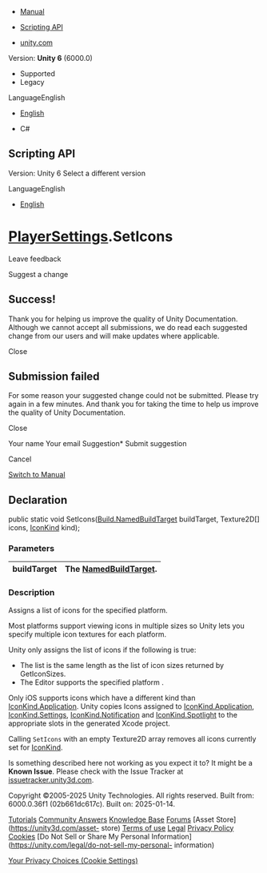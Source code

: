 [ ]()

  * [Manual](../Manual/index.html)
  * [Scripting API](../ScriptReference/index.html)

  * [unity.com](https://unity.com/)

Version: **Unity 6** (6000.0)

  * Supported
  * Legacy

LanguageEnglish

  * [English]()

  * C#

[ ](https://docs.unity3d.com)

## Scripting API

Version: Unity 6 Select a different version

LanguageEnglish

  * [English]()

#  [PlayerSettings](PlayerSettings.html).SetIcons

Leave feedback

Suggest a change

## Success!

Thank you for helping us improve the quality of Unity Documentation. Although
we cannot accept all submissions, we do read each suggested change from our
users and will make updates where applicable.

Close

## Submission failed

For some reason your suggested change could not be submitted. Please <a>try
again</a> in a few minutes. And thank you for taking the time to help us
improve the quality of Unity Documentation.

Close

Your name Your email Suggestion* Submit suggestion

Cancel

[Switch to Manual](../Manual/class-PlayerSettings.html "Go to PlayerSettings
Component in the Manual")

## Declaration

public static void
SetIcons([Build.NamedBuildTarget](Build.NamedBuildTarget.html) buildTarget,
Texture2D[] icons, [IconKind](IconKind.html) kind);

### Parameters

buildTarget | The [NamedBuildTarget](Build.NamedBuildTarget.html).  
---|---  
  
### Description

Assigns a list of icons for the specified platform.

Most platforms support viewing icons in multiple sizes so Unity lets you
specify multiple icon textures for each platform.  
  
Unity only assigns the list of icons if the following is true:

  * The list is the same length as the list of icon sizes returned by GetIconSizes.
  * The Editor supports the specified platform .

Only iOS supports icons which have a different kind than
[IconKind.Application](IconKind.Application.html). Unity copies Icons assigned
to [IconKind.Application](IconKind.Application.html),
[IconKind.Settings](IconKind.Settings.html),
[IconKind.Notification](IconKind.Notification.html) and
[IconKind.Spotlight](IconKind.Spotlight.html) to the appropriate slots in the
generated Xcode project.  
  
Calling `SetIcons` with an empty Texture2D array removes all icons currently
set for [IconKind](IconKind.html).

Is something described here not working as you expect it to? It might be a
**Known Issue**. Please check with the Issue Tracker at
[issuetracker.unity3d.com](https://issuetracker.unity3d.com).

Copyright ©2005-2025 Unity Technologies. All rights reserved. Built from:
6000.0.36f1 (02b661dc617c). Built on: 2025-01-14.

[Tutorials](https://unity3d.com/learn) [Community
Answers](https://answers.unity3d.com) [Knowledge
Base](https://support.unity3d.com/hc/en-us)
[Forums](https://forum.unity3d.com) [Asset Store](https://unity3d.com/asset-
store) [Terms of use](https://docs.unity3d.com/Manual/TermsOfUse.html)
[Legal](https://unity.com/legal) [Privacy
Policy](https://unity.com/legal/privacy-policy)
[Cookies](https://unity.com/legal/cookie-policy) [Do Not Sell or Share My
Personal Information](https://unity.com/legal/do-not-sell-my-personal-
information)

[Your Privacy Choices (Cookie Settings)](javascript:void\(0\);)

